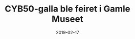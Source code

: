 ---
title: CYB50-galla ble feiret i Gamle Museet
tags: cyb, minor
year: 2019
date: 2019-02-17
view: none
---